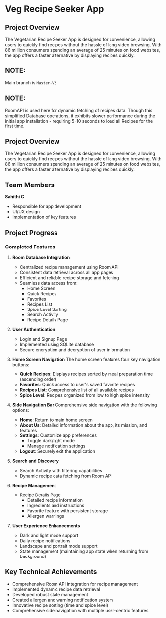 # Veg Recipe Seeker App

## Project Overview

The Vegetarian Recipe Seeker App is designed for convenience, allowing users to quickly find recipes without the hassle of long video browsing. With 86 million consumers spending an average of 25 minutes on food websites, the app offers a faster alternative by displaying recipes quickly. 

## NOTE: 

Main branch is `Master-V2`

## NOTE: 

RoomAPI is used here for dynamic fetching of recipes data. Though this simplified Database operations, it exhibits slower performance during the initial app installation - requiring 5-10 seconds to load all Recipes for the first time.  

## Project Overview

The Vegetarian Recipe Seeker App is designed for convenience, allowing users to quickly find recipes without the hassle of long video browsing. With 86 million consumers spending an average of 25 minutes on food websites, the app offers a faster alternative by displaying recipes quickly.

## Team Members

**Sahithi C**
- Responsible for app development
- UI/UX design
- Implementation of key features

## Project Progress

### Completed Features

1. **Room Database Integration**
   - Centralized recipe management using Room API
   - Consistent data retrieval across all app pages
   - Efficient and reliable recipe storage and fetching
   - Seamless data access from:
     * Home Screen
     * Quick Recipes
     * Favorites
     * Recipes List
     * Spice Level Sorting
     * Search Activity
     * Recipe Details Page

2. **User Authentication**
    - Login and Signup Page
    - Implemented using SQLite database
    - Secure encryption and decryption of user information

3. **Home Screen Navigation**
   The home screen features four key navigation buttons:
    - **Quick Recipes**: Displays recipes sorted by meal preparation time (ascending order)
    - **Favorites**: Quick access to user's saved favorite recipes
    - **Recipes List**: Comprehensive list of all available recipes
    - **Spice Level**: Recipes organized from low to high spice intensity

4. **Side Navigation Bar**
   Comprehensive side navigation with the following options:
    - **Home**: Return to main home screen
    - **About Us**: Detailed information about the app, its mission, and features
    - **Settings**: Customize app preferences
        * Toggle dark/light mode
        * Manage notification settings
    - **Logout**: Securely exit the application

5. **Search and Discovery**
    - Search Activity with filtering capabilities
    - Dynamic recipe data fetching from Room API

6. **Recipe Management**
    - Recipe Details Page
        * Detailed recipe information
        * Ingredients and instructions
        * Favorite feature with persistent storage
        * Allergen warnings

7. **User Experience Enhancements**
    - Dark and light mode support
    - Daily recipe notifications
    - Landscape and portrait mode support
    - State management (maintaining app state when returning from background)

## Key Technical Achievements

- Comprehensive Room API integration for recipe management
- Implemented dynamic recipe data retrieval
- Developed robust state management
- Created allergen and warning notification system
- Innovative recipe sorting (time and spice level)
- Comprehensive side navigation with multiple user-centric features

